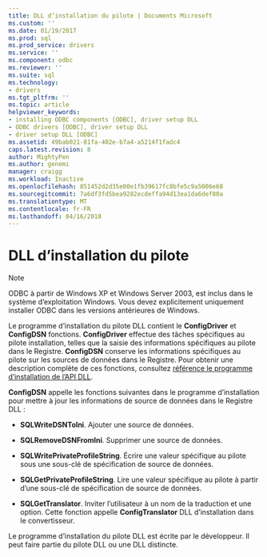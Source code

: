 ```yaml
---
title: DLL d’installation du pilote | Documents Microsoft
ms.custom: ''
ms.date: 01/19/2017
ms.prod: sql
ms.prod_service: drivers
ms.service: ''
ms.component: odbc
ms.reviewer: ''
ms.suite: sql
ms.technology:
- drivers
ms.tgt_pltfrm: ''
ms.topic: article
helpviewer_keywords:
- installing ODBC components [ODBC], driver setup DLL
- ODBC drivers [ODBC], driver setup DLL
- driver setup DLL [ODBC]
ms.assetid: 49bab021-81fa-402e-b7a4-a5214f1fadc4
caps.latest.revision: 8
author: MightyPen
ms.author: genemi
manager: craigg
ms.workload: Inactive
ms.openlocfilehash: 851452d2d35e00e1fb39617fc8bfe5c9a5006e68
ms.sourcegitcommit: 7a6df3fd5bea9282ecdeffa94d13ea1da6def80a
ms.translationtype: MT
ms.contentlocale: fr-FR
ms.lasthandoff: 04/16/2018
---
```

# <a name="driver-setup-dll"></a>DLL d’installation du pilote
> [!NOTE]  
>  ODBC à partir de Windows XP et Windows Server 2003, est inclus dans le système d’exploitation Windows. Vous devez explicitement uniquement installer ODBC dans les versions antérieures de Windows.  
  
 Le programme d’installation du pilote DLL contient le **ConfigDriver** et **ConfigDSN** fonctions. **ConfigDriver** effectue des tâches spécifiques au pilote installation, telles que la saisie des informations spécifiques au pilote dans le Registre. **ConfigDSN** conserve les informations spécifiques au pilote sur les sources de données dans le Registre. Pour obtenir une description complète de ces fonctions, consultez [référence le programme d’installation de l’API DLL](../../../odbc/reference/syntax/setup-dll-api-reference.md).  
  
 **ConfigDSN** appelle les fonctions suivantes dans le programme d’installation pour mettre à jour les informations de source de données dans le Registre DLL :  
  
-   **SQLWriteDSNToIni**. Ajouter une source de données.  
  
-   **SQLRemoveDSNFromIni**. Supprimer une source de données.  
  
-   **SQLWritePrivateProfileString**. Écrire une valeur spécifique au pilote sous une sous-clé de spécification de source de données.  
  
-   **SQLGetPrivateProfileString**. Lire une valeur spécifique au pilote à partir d’une sous-clé de spécification de source de données.  
  
-   **SQLGetTranslator**. Inviter l’utilisateur à un nom de la traduction et une option. Cette fonction appelle **ConfigTranslator** DLL d’installation dans le convertisseur.  
  
 Le programme d’installation du pilote DLL est écrite par le développeur. Il peut faire partie du pilote DLL ou une DLL distincte.
